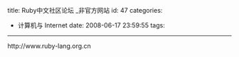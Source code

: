 title: Ruby中文社区论坛 _非官方网站
id: 47
categories:
  - 计算机与 Internet
date: 2008-06-17 23:59:55
tags:
---

<div id="msgcns!9697D6160EFEBC17!1687" class="bvMsg">http://www.ruby-lang.org.cn
</div>